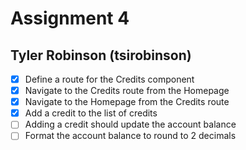 # Assignment 4
## Tyler Robinson (tsirobinson)

- [X] Define a route for the Credits component
- [X] Navigate to the Credits route from the Homepage
- [X] Navigate to the Homepage from the Credits route
- [X] Add a credit to the list of credits
- [ ] Adding a credit should update the account balance
- [ ] Format the account balance to round to 2 decimals
